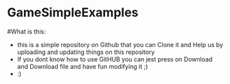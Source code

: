 # GameSimpleExamples

#What is this:
  - this is a simple repository on Github that you can Clone it and Help us by uploading  and updating things on this repository
  - If you dont know how to use GitHUB you can jest press on Download and Download file and have fun modifying it ;)
  - :)  
